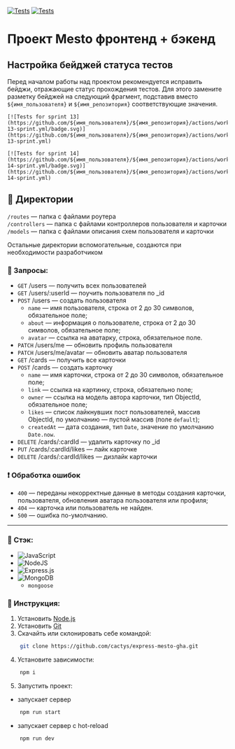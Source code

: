 [![Tests](https://github.com/cactys/express-mesto-gha/actions/workflows/tests-13-sprint.yml/badge.svg)](https://github.com/cactys/express-mesto-gha/actions/workflows/tests-13-sprint.yml) [![Tests](https://github.com/cactys/express-mesto-gha/actions/workflows/tests-14-sprint.yml/badge.svg)](https://github.com/cactys/express-mesto-gha/actions/workflows/tests-14-sprint.yml)
# Проект Mesto фронтенд + бэкенд

## Настройка бейджей статуса тестов
Перед началом работы над проектом рекомендуется исправить бейджи, отражающие статус прохождения тестов.
Для этого замените разметку бейджей на следующий фрагмент, подставив вместо `${имя_пользователя}` и `${имя_репозитория}` соответствующие значения.

```
[![Tests for sprint 13](https://github.com/${имя_пользователя}/${имя_репозитория}/actions/workflows/tests-13-sprint.yml/badge.svg)](https://github.com/${имя_пользователя}/${имя_репозитория}/actions/workflows/tests-13-sprint.yml) 

[![Tests for sprint 14](https://github.com/${имя_пользователя}/${имя_репозитория}/actions/workflows/tests-14-sprint.yml/badge.svg)](https://github.com/${имя_пользователя}/${имя_репозитория}/actions/workflows/tests-14-sprint.yml)
```


## 📂 Директории

`/routes` — папка с файлами роутера  
`/controllers` — папка с файлами контроллеров пользователя и карточки   
`/models` — папка с файлами описания схем пользователя и карточки  
  
Остальные директории вспомогательные, создаются при необходимости разработчиком

### 📝 Запросы:

* `GET` /users — получить всех пользователей
* `GET` /users/:userId — поучить пользователя по _id
* `POST` /users — создать пользователя
    - `name` — имя пользователя, строка от 2 до 30 символов, обязательное поле;
    - `about` — информация о пользователе, строка от 2 до 30 символов, обязательное поле;
    - `avatar` — ссылка на аватарку, строка, обязательное поле.
* `PATCH` /users/me — обновить профиль пользователя
* `PATCH` /users/me/avatar — обновить аватар пользователя
* `GET` /cards — получить все карточки
* `POST` /cards — создать карточку
    - `name` — имя карточки, строка от 2 до 30 символов, обязательное поле;
    - `link` — ссылка на картинку, строка, обязательно поле;
    - `owner` — ссылка на модель автора карточки, тип ObjectId, обязательное поле;
    - `likes` — список лайкнувших пост пользователей, массив ObjectId, по умолчанию — пустой массив (поле `default`);
    - `createdAt` — дата создания, тип `Date`, значение по умолчанию `Date.now`.
* `DELETE` /cards/:cardId — удалить карточку по _id
* `PUT` /cards/:cardId/likes — лайк карточке
* `DELETE` /cards/:cardId/likes — дизлайк карточки

### ❗ Обработка ошибок
* `400` — переданы некорректные данные в методы создания карточки, пользователя, обновления аватара пользователя или профиля;
* `404` — карточка или пользователь не найден.
* `500` — ошибка по-умолчанию.
___
### 🔨 Стэк:
+ ![JavaScript](https://img.shields.io/badge/javascript-%23323330.svg?style=for-the-badge&logo=javascript&logoColor=%23F7DF1E)
+ ![NodeJS](https://img.shields.io/badge/node.js-6DA55F?style=for-the-badge&logo=node.js&logoColor=white)
+ ![Express.js](https://img.shields.io/badge/express.js-%23404d59.svg?style=for-the-badge&logo=express&logoColor=%2361DAFB)
+ ![MongoDB](https://img.shields.io/badge/MongoDB-%234ea94b.svg?style=for-the-badge&logo=mongodb&logoColor=white)
  + `mongoose`

### 🔧 Инструкция:
1. Установить [Node.js](https://nodejs.org/en/ "ссылка на сайт Node.js")
2. Установить [Git](https://git-scm.com/ "ссылка на сайт Git")
3. Скачайть или склонировать себе командой:
```sh
    git clone https://github.com/cactys/express-mesto-gha.git
```
4. Установите зависимости:
```sh
    npm i
```
5. Запустить проект:
  - запускает сервер
```sh
    npm run start
```
- запускает сервер с hot-reload
```sh
    npm run dev
```
